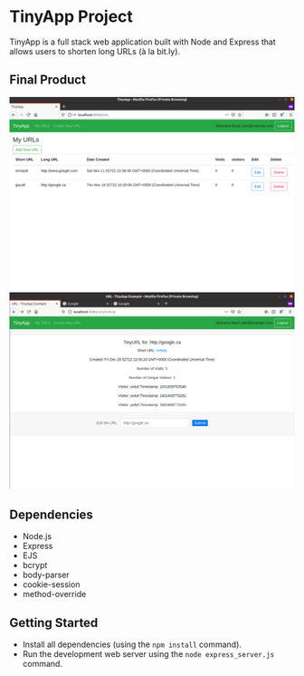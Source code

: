 # TinyApp Project

TinyApp is a full stack web application built with Node and Express that allows users to shorten long URLs (à la bit.ly).

## Final Product

!["The view from inside: All your stored links, with information on just how well they are spreading around!"](https://raw.githubusercontent.com/Ian-c-cameron/tinyapp/master/docs/TinyApp-MainList.png)
!["Get all the details: Each link is tracked so that you can see just how well it is spreading!"](https://raw.githubusercontent.com/Ian-c-cameron/tinyapp/master/docs/TinyApp-ViewDetails.png)

## Dependencies

- Node.js
- Express
- EJS
- bcrypt
- body-parser
- cookie-session
- method-override

## Getting Started

- Install all dependencies (using the `npm install` command).
- Run the development web server using the `node express_server.js` command.